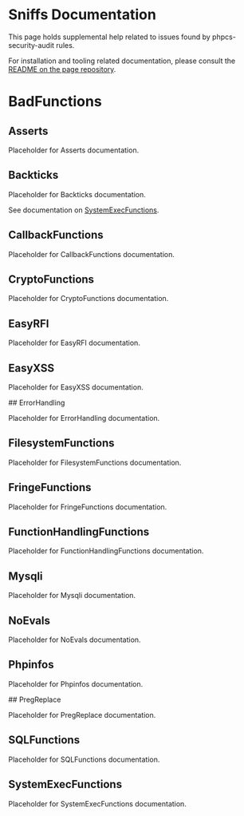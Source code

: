# Sniffs Documentation

This page holds supplemental help related to issues found by phpcs-security-audit rules.

For installation and tooling related documentation, please consult the [README on the page repository](https://github.com/FloeDesignTechnologies/phpcs-security-audit).


# BadFunctions

## Asserts

Placeholder for Asserts documentation.


## Backticks

Placeholder for Backticks documentation.

See documentation on [SystemExecFunctions](#SystemExecFunctions).


## CallbackFunctions 

Placeholder for CallbackFunctions documentation.


## CryptoFunctions

Placeholder for CryptoFunctions documentation.


## EasyRFI

Placeholder for EasyRFI documentation.


## EasyXSS

Placeholder for EasyXSS documentation.


<div name="BadFunctions-ErrorHandling" id="BadFunctions-ErrorHandling"></div>
## ErrorHandling

Placeholder for ErrorHandling documentation.


## FilesystemFunctions

Placeholder for FilesystemFunctions documentation.


## FringeFunctions

Placeholder for FringeFunctions documentation.


## FunctionHandlingFunctions

Placeholder for FunctionHandlingFunctions documentation.


## Mysqli

Placeholder for Mysqli documentation.


## NoEvals

Placeholder for NoEvals documentation.


## Phpinfos

Placeholder for Phpinfos documentation.


<div name="BadFunctions-PregReplace" id="BadFunctions-PregReplace"></div>
## PregReplace

Placeholder for PregReplace documentation.


## SQLFunctions

Placeholder for SQLFunctions documentation.


## SystemExecFunctions

Placeholder for SystemExecFunctions documentation.
